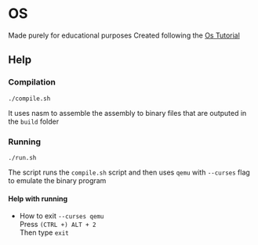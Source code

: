 # OS

Made purely for educational purposes
Created following the [Os Tutorial](https://github.com/cfenollosa/os-tutorial)


## Help

### Compilation
```console
./compile.sh
```
It uses nasm to assemble the assembly to binary files that are outputed in the `build` folder

### Running
```console
./run.sh
```
The script runs the `compile.sh` script and then uses `qemu` with `--curses` flag to emulate the binary program

#### Help with running
 - How to exit `--curses qemu`<br/>
   Press `(CTRL +) ALT + 2`<br/>
   Then type `exit`
